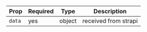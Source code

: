 | Prop   | Required | Type   | Description          |
| ------ | -------- | ------ | -------------------- |
| `data` | yes      | object | received from strapi |
